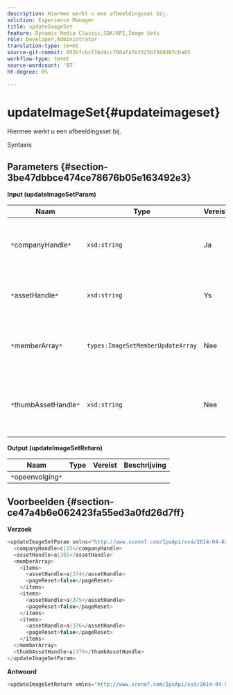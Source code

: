 ```yaml
---
description: Hiermee werkt u een afbeeldingsset bij.
solution: Experience Manager
title: updateImageSet
feature: Dynamic Media Classic,SDK/API,Image Sets
role: Developer,Administrator
translation-type: tm+mt
source-git-commit: 052bfcbcf1bd4ccf60afa7e3325bf58dd07cba85
workflow-type: tm+mt
source-wordcount: '87'
ht-degree: 0%

---
```



# updateImageSet{#updateimageset}

Hiermee werkt u een afbeeldingsset bij.

Syntaxis

## Parameters {#section-3be47dbbce474ce78676b05e163492e3}

**Input (updateImageSetParam)**

| Naam | Type | Vereist | Beschrijving |
|---|---|---|---|
| `*`companyHandle`*` | `xsd:string` | Ja | De handgreep naar het bedrijf dat de afbeeldingsset bevat die u wilt wijzigen. |
| `*`assetHandle`*` | `xsd:string` | Ys | De handgreep van de afbeeldingsset die u wilt wijzigen. |
| `*`memberArray`*` | `types:ImageSetMemberUpdateArray` | Nee | Hiermee worden de leden van de afbeeldingsset opnieuw ingesteld. |
| `*`thumbAssetHandle`*` | `xsd:string` | Nee | De handgreep van het element dat fungeert als miniatuur voor de afbeeldingsset. |

**Output (updateImageSetReturn)**

| Naam | Type | Vereist | Beschrijving |
|---|---|---|---|
| `*`opeenvolging`*` |  |  |  |

## Voorbeelden {#section-ce47a4b6e062423fa55ed3a0fd26d7ff}

**Verzoek**

```java
<updateImageSetParam xmlns="http://www.scene7.com/IpsApi/xsd/2014-04-03"> 
  <companyHandle>c|15</companyHandle> 
  <assetHandle>a|381</assetHandle> 
  <memberArray> 
    <items> 
      <assetHandle>a|374</assetHandle> 
      <pageReset>false</pageReset> 
    </items> 
    <items> 
      <assetHandle>a|375</assetHandle> 
      <pageReset>false</pageReset> 
    </items> 
    <items> 
      <assetHandle>a|376</assetHandle> 
      <pageReset>false</pageReset> 
    </items> 
  </memberArray> 
  <thumbAssetHandle>a|376</thumbAssetHandle> 
</updateImageSetParam>
```

**Antwoord**

```java
<updateImageSetReturn xmlns="http://www.scene7.com/IpsApi/xsd/2014-04-03"/>
```

